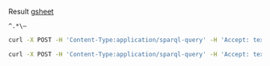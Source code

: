 Result [gsheet](https://drive.google.com/drive/u/1/folders/1pbrwJiWBRGKRlhIzsA1SwQSfmmsY1phA)

`^.*\– `

```bash
curl -X POST -H 'Content-Type:application/sparql-query' -H 'Accept: text/csv' --data-binary '@dif_section.rq' 'https://elections.ontotext.com/repositories/elections' > out/dif_section.csv
```

```bash
curl -X POST -H 'Content-Type:application/sparql-query' -H 'Accept: text/csv' --data-binary '@dif_section_missing_votes.rq' 'https://elections.ontotext.com/repositories/elections' > out/dif_section_missing_votes.csv
```